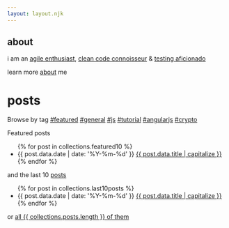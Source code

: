 ```yaml
---
layout: layout.njk
---
```


<h2>about</h2>

i am an [agile enthusiast](https://en.wikipedia.org/wiki/agile_software_development), [clean code connoisseur](https://blog.cleancoder.com) & [testing aficionado](https://en.wikipedia.org/wiki/test-driven_development)

learn more <a href="/about">about</a> me
<h1 class="title no-anchorify">posts</h1>

<p class="no-share">
  Browse by tag <a class="tag" href="/tags/featured">#featured</a> <a class="tag" href="/tags/general">#general</a> <a class="tag" href="/tags/js">#js</a> <a class="tag" href="/tags/tutorial">#tutorial</a> <a class="tag" href="/tags/angularjs">#angularjs</a> <a class="tag" href="/tags/crypto">#crypto</a>
</p>

Featured posts

<ul reversed class="searchable">
{% for post in collections.featured10 %}
  <li class="post-item">
    <span class="post-date">{{ post.data.date | date: '%Y-%m-%d' }}</span>
    <a href="{{ post.url }}" class="post-link">
      {{ post.data.title | capitalize }}
    </a>
  </li>
{% endfor %}
</ul>

and the last 10 <a href="/posts">posts</a>

<ul reversed class="searchable">
{% for post in collections.last10posts %}
  <li class="post-item">
    <span class="post-date">{{ post.data.date | date: '%Y-%m-%d' }}</span>
    <a href="{{ post.url }}" class="post-link">
      {{ post.data.title | capitalize }}
    </a>
  </li>
{% endfor %}
</ul>

or <a href="/posts/">all {{ collections.posts.length }} of them</a>
